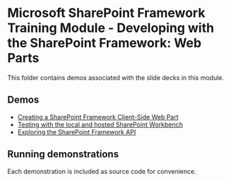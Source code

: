 # Microsoft SharePoint Framework Training Module - Developing with the SharePoint Framework: Web Parts

This folder contains demos associated with the slide decks in this module.

## Demos

- [Creating a SharePoint Framework Client-Side Web Part](./01-webpart)
- [Testing with the local and hosted SharePoint Workbench](./02-testing)
- [Exploring the SharePoint Framework API](./03-spfxapi)

## Running demonstrations

Each demonstration is included as source code for convenience.

